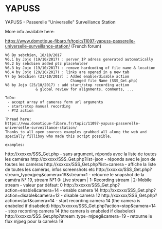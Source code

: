 # YAPUSS
YAPUSS - Passerelle "Universelle" Surveillance Station

More info available here:

https://www.domotique-fibaro.fr/topic/11097-yapuss-passerelle-universelle-surveillance-station/ (French forum)

    V6 By sebcbien, 18/10/2017
    V6.1 by Jojo (19/10/2017) : server IP adress generated automatically
	V6.2 by sebcbien added ptz placeholder
	V6.3 by Jojo (19/10/2017) : remove hardcoding of file name & location
	V6.4 by Jojo (20/10/2017) : links are opened in a new tab
	V7 by Sebcbien (21/10/2017) : Added enable/disable action
	                              Changed file Name (SSS_Get.php)
	V8 by Jojo (25/10/2017) : add start/stop recording action
				  & global review for alignments, comments, ...
	
	ToDo:
	 - accept array of cameras form url arguments
	 - start/stop manual recording
	 - PTZ action
	 
    Thread here:
    https://www.domotique-fibaro.fr/topic/11097-yapuss-passerelle-universelle-surveillance-station/
    Thanks to all open sources examples grabbed all along the web and specially filliboy who made this script possible.

    examples:

 http://xxxxxx/SSS_Get.php - sans argument, réponds avec la liste de toutes les caméras
 http://xxxxxx/SSS_Get.php?list=json - réponds avec le json de toutes les caméras
 http://xxxxxx/SSS_Get.php?list=camera - affiche la liste de toutes les caméras, infos screenshots etc
 http://xxxxxx/SSS_Get.php?stream_type=jpeg&camera=19&stream=1 - retourne le snapshot de la caméra N° 19, stream N°1
 0: Live stream | 1: Recording stream | 2: Mobile stream  - valeur par défaut: 0 
 http://xxxxxx/SSS_Get.php?action=enable&camera=14 - enable camera 14
 http://xxxxxx/SSS_Get.php?action=disable&camera=12 - disable camera 12
 http://xxxxxx/SSS_Get.php?action=start&camera=14 - start recording camera 14 (the camera is enabeled if disabeled)
 http://xxxxxx/SSS_Get.php?action=stop&camera=14 - stop recording camera 14 (the camera is enabeled if disabeled)
 http://xxxxxx/SSS_Get.php?stream_type=mjpeg&camera=19 - retourne le flux mjpeg pour la caméra 19
